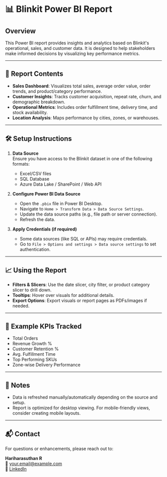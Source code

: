 # 📊 Blinkit Power BI Report

## Overview

This Power BI report provides insights and analytics based on Blinkit's operational, sales, and customer data. It is designed to help stakeholders make informed decisions by visualizing key performance metrics.

---

## 📁 Report Contents

- **Sales Dashboard**: Visualizes total sales, average order value, order trends, and product/category performance.
- **Customer Insights**: Tracks customer acquisition, repeat rate, churn, and demographic breakdown.
- **Operational Metrics**: Includes order fulfillment time, delivery time, and stock availability.
- **Location Analysis**: Maps performance by cities, zones, or warehouses.

---

## 🛠️ Setup Instructions

1. **Data Source**  
   Ensure you have access to the Blinkit dataset in one of the following formats:
   - Excel/CSV files
   - SQL Database
   - Azure Data Lake / SharePoint / Web API

2. **Configure Power BI Data Source**  
   - Open the `.pbix` file in Power BI Desktop.
   - Navigate to `Home > Transform Data > Data Source Settings`.
   - Update the data source paths (e.g., file path or server connection).
   - Refresh the data.

3. **Apply Credentials (if required)**  
   - Some data sources (like SQL or APIs) may require credentials.
   - Go to `File > Options and settings > Data source settings` to set authentication.

---

## 📈 Using the Report

- **Filters & Slicers**: Use the date slicer, city filter, or product category slicer to drill down.
- **Tooltips**: Hover over visuals for additional details.
- **Export Options**: Export visuals or report pages as PDFs/images if needed.

---

## 🧾 Example KPIs Tracked

- Total Orders
- Revenue Growth %
- Customer Retention %
- Avg. Fulfillment Time
- Top Performing SKUs
- Zone-wise Delivery Performance

---

## 📌 Notes

- Data is refreshed manually/automatically depending on the source and setup.
- Report is optimized for desktop viewing. For mobile-friendly views, consider creating mobile layouts.

---

## 📬 Contact

For questions or enhancements, please reach out to:

**Hariharasuthan R**  
📧 your.email@example.com  
🔗 [LinkedIn](https://www.linkedin.com/in/yourprofile)

